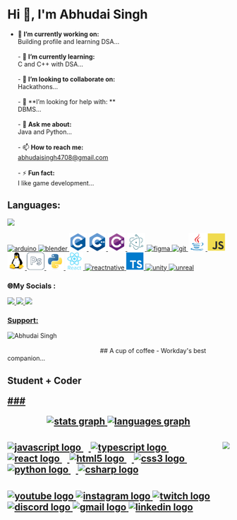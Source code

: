 <h1 align="left">Hi 👋, I'm Abhudai Singh</h1>

</div> 


- 🔭 **I’m currently working on:**  <br>Building profile and learning DSA... <br><br>- 🌱 **I’m currently learning:** <br>C and C++ with DSA... <br><br>- 👯 **I’m looking to collaborate on:** <br>Hackathons... <br><br>- 🤝 **I’m looking for help with: ** <br>DBMS... <br><br>- 💬 **Ask me about:** <br>Java and Python... <br><br>- 📫 **How to reach me:** <br>abhudaisingh4708@gmail.com <br><br>- ⚡ **Fun fact:** <br> I like game development... 

<h2 align="left">Languages:</h2>
<p align="left"> <img src="https://www.notion.so/image/https%3A%2F%2Fgithub.com%2Ftandpfun%2Fskill-icons%2Fraw%2Fmain%2Ficons%2FJava-Dark.svg?id=38693cbb-8bc3-4835-9d70-0cd13de21f84&table=block&spaceId=68a844ad-8314-44af-946e-29460686f459&userId=62feb36b-c5d3-432d-b6c6-5a72e6d3c6de&cache=v2" height="60" /> 











<p align="left"> <a href="https://www.arduino.cc/" target="_blank" rel="noreferrer"> <img src="https://www.notion.so/image/https%3A%2F%2Fgithub.com%2Ftandpfun%2Fskill-icons%2Fraw%2Fmain%2Ficons%2FArduino.svg?id=c4e9df2f-40f6-4771-8105-b9a36d8cc536&table=block&spaceId=68a844ad-8314-44af-946e-29460686f459&userId=62feb36b-c5d3-432d-b6c6-5a72e6d3c6de&cache=v2" alt="arduino" width="40" height="40"/> </a> <a href="https://www.blender.org/" target="_blank" rel="noreferrer"> <img src="https://download.blender.org/branding/community/blender_community_badge_white.svg" alt="blender" width="40" height="40"/> </a> <a href="https://www.cprogramming.com/" target="_blank" rel="noreferrer"> <img src="https://raw.githubusercontent.com/devicons/devicon/master/icons/c/c-original.svg" alt="c" width="40" height="40"/> </a> <a href="https://www.w3schools.com/cpp/" target="_blank" rel="noreferrer"> <img src="https://raw.githubusercontent.com/devicons/devicon/master/icons/cplusplus/cplusplus-original.svg" alt="cplusplus" width="40" height="40"/> </a> <a href="https://www.w3schools.com/cs/" target="_blank" rel="noreferrer"> <img src="https://raw.githubusercontent.com/devicons/devicon/master/icons/csharp/csharp-original.svg" alt="csharp" width="40" height="40"/> </a> <a href="https://www.electronjs.org" target="_blank" rel="noreferrer"> <img src="https://raw.githubusercontent.com/devicons/devicon/master/icons/electron/electron-original.svg" alt="electron" width="40" height="40"/> </a> <a href="https://www.figma.com/" target="_blank" rel="noreferrer"> <img src="https://www.vectorlogo.zone/logos/figma/figma-icon.svg" alt="figma" width="40" height="40"/> </a> <a href="https://git-scm.com/" target="_blank" rel="noreferrer"> <img src="https://www.vectorlogo.zone/logos/git-scm/git-scm-icon.svg" alt="git" width="40" height="40"/> </a> <a href="https://www.java.com" target="_blank" rel="noreferrer"> <img src="https://raw.githubusercontent.com/devicons/devicon/master/icons/java/java-original.svg" alt="java" width="40" height="40"/> </a> <a href="https://developer.mozilla.org/en-US/docs/Web/JavaScript" target="_blank" rel="noreferrer"> <img src="https://raw.githubusercontent.com/devicons/devicon/master/icons/javascript/javascript-original.svg" alt="javascript" width="40" height="40"/> </a> <a href="https://www.linux.org/" target="_blank" rel="noreferrer"> <img src="https://raw.githubusercontent.com/devicons/devicon/master/icons/linux/linux-original.svg" alt="linux" width="40" height="40"/> </a> <a href="https://www.photoshop.com/en" target="_blank" rel="noreferrer"> <img src="https://raw.githubusercontent.com/devicons/devicon/master/icons/photoshop/photoshop-line.svg" alt="photoshop" width="40" height="40"/> </a> <a href="https://www.python.org" target="_blank" rel="noreferrer"> <img src="https://raw.githubusercontent.com/devicons/devicon/master/icons/python/python-original.svg" alt="python" width="40" height="40"/> </a> <a href="https://reactjs.org/" target="_blank" rel="noreferrer"> <img src="https://raw.githubusercontent.com/devicons/devicon/master/icons/react/react-original-wordmark.svg" alt="react" width="40" height="40"/> </a> <a href="https://reactnative.dev/" target="_blank" rel="noreferrer"> <img src="https://reactnative.dev/img/header_logo.svg" alt="reactnative" width="40" height="40"/> </a> <a href="https://www.typescriptlang.org/" target="_blank" rel="noreferrer"> <img src="https://raw.githubusercontent.com/devicons/devicon/master/icons/typescript/typescript-original.svg" alt="typescript" width="40" height="40"/> </a> <a href="https://unity.com/" target="_blank" rel="noreferrer"> <img src="https://www.vectorlogo.zone/logos/unity3d/unity3d-icon.svg" alt="unity" width="40" height="40"/> </a> <a href="https://unrealengine.com/" target="_blank" rel="noreferrer"> <img src="https://raw.githubusercontent.com/kenangundogan/fontisto/036b7eca71aab1bef8e6a0518f7329f13ed62f6b/icons/svg/brand/unreal-engine.svg" alt="unreal" width="40" height="40"/> </a> </p>


<h3 align="left"> 🌐My Socials :</h3>
<div align="left">
<a href="https://www.instagram.com/abhudai_singh?igsh=ejkwMXI0MmJwNnEw"> <img src="https://www.notion.so/image/https%3A%2F%2Fgithub.com%2Ftandpfun%2Fskill-icons%2Fraw%2Fmain%2Ficons%2FInstagram.svg?id=f0b24d7e-9b94-4898-bb5b-d7bb8c940806&table=block&spaceId=68a844ad-8314-44af-946e-29460686f459&userId=62feb36b-c5d3-432d-b6c6-5a72e6d3c6de&cache=v2" height="60" />
<a href="https://discord.gg/9BrP3V7g"> <img src="https://www.notion.so/image/https%3A%2F%2Fgithub.com%2Ftandpfun%2Fskill-icons%2Fraw%2Fmain%2Ficons%2FDiscord.svg?id=9b33aaaf-581a-4e07-b98c-a49e2da15862&table=block&spaceId=68a844ad-8314-44af-946e-29460686f459&userId=62feb36b-c5d3-432d-b6c6-5a72e6d3c6de&cache=v2" height="60" />
<a href="https://x.com/Abhudai_Singh">  <img src="https://www.notion.so/image/https%3A%2F%2Fgithub.com%2Ftandpfun%2Fskill-icons%2Fraw%2Fmain%2Ficons%2FTwitter.svg?id=c6eed744-32c6-4ca6-adc6-75223c290543&table=block&spaceId=68a844ad-8314-44af-946e-29460686f459&userId=62feb36b-c5d3-432d-b6c6-5a72e6d3c6de&cache=v2" height="60" />
  
</div> 

<h3 align="left">Support:</h3>
<p><a href="https://www.buymeacoffee.com/Abhudai Singh"> <img align="left" src="https://cdn.buymeacoffee.com/buttons/v2/default-yellow.png" height="50" width="210" alt="Abhudai Singh" /></a></p><br><br>
          ## A cup of coffee - Workday's best companion...
<h2 align="left">Student + Coder 
<p><a href="">
###

<div align="center">
  <img src="https://github-readme-stats.vercel.app/api?username=maurodesouza&hide_title=false&hide_rank=false&show_icons=true&include_all_commits=true&count_private=true&disable_animations=false&theme=dracula&locale=en&hide_border=false" height="150" alt="stats graph"  />
  <img src="https://github-readme-stats.vercel.app/api/top-langs?username=maurodesouza&locale=en&hide_title=false&layout=compact&card_width=320&langs_count=5&theme=dracula&hide_border=false" height="150" alt="languages graph"  />
</div>

###

<img align="right" height="150" src="https://i.imgflip.com/65efzo.gif"  />

###

<div align="left">
  <img src="https://cdn.jsdelivr.net/gh/devicons/devicon/icons/javascript/javascript-original.svg" height="30" alt="javascript logo"  />
  <img width="12" />
  <img src="https://cdn.jsdelivr.net/gh/devicons/devicon/icons/typescript/typescript-original.svg" height="30" alt="typescript logo"  />
  <img width="12" />
  <img src="https://cdn.jsdelivr.net/gh/devicons/devicon/icons/react/react-original.svg" height="30" alt="react logo"  />
  <img width="12" />
  <img src="https://cdn.jsdelivr.net/gh/devicons/devicon/icons/html5/html5-original.svg" height="30" alt="html5 logo"  />
  <img width="12" />
  <img src="https://cdn.jsdelivr.net/gh/devicons/devicon/icons/css3/css3-original.svg" height="30" alt="css3 logo"  />
  <img width="12" />
  <img src="https://cdn.jsdelivr.net/gh/devicons/devicon/icons/python/python-original.svg" height="30" alt="python logo"  />
  <img width="12" />
  <img src="https://cdn.jsdelivr.net/gh/devicons/devicon/icons/csharp/csharp-original.svg" height="30" alt="csharp logo"  />
</div>

###

<div align="left">
  <img src="https://img.shields.io/static/v1?message=Youtube&logo=youtube&label=&color=FF0000&logoColor=white&labelColor=&style=for-the-badge" height="35" alt="youtube logo"  />
  <img src="https://img.shields.io/static/v1?message=Instagram&logo=instagram&label=&color=E4405F&logoColor=white&labelColor=&style=for-the-badge" height="35" alt="instagram logo"  />
  <img src="https://img.shields.io/static/v1?message=Twitch&logo=twitch&label=&color=9146FF&logoColor=white&labelColor=&style=for-the-badge" height="35" alt="twitch logo"  />
  <img src="https://img.shields.io/static/v1?message=Discord&logo=discord&label=&color=7289DA&logoColor=white&labelColor=&style=for-the-badge" height="35" alt="discord logo"  />
  <img src="https://img.shields.io/static/v1?message=Gmail&logo=gmail&label=&color=D14836&logoColor=white&labelColor=&style=for-the-badge" height="35" alt="gmail logo"  />
  <img src="https://img.shields.io/static/v1?message=LinkedIn&logo=linkedin&label=&color=0077B5&logoColor=white&labelColor=&style=for-the-badge" height="35" alt="linkedin logo"  />
</div>

###


###

<!--
**AbhudaiSingh/AbhudaiSingh** is a ✨ _special_ ✨ repository because its `README.md` (this file) appears on your GitHub profile.

Here are some ideas to get you started:

- 🔭 I’m currently working on ...
- 🌱 I’m currently learning ...
- 👯 I’m looking to collaborate on ...
- 🤔 I’m looking for help with ...
- 💬 Ask me about ...
- 📫 How to reach me: ...
- 😄 Pronouns: ...
- ⚡ Fun fact: ...
-->
